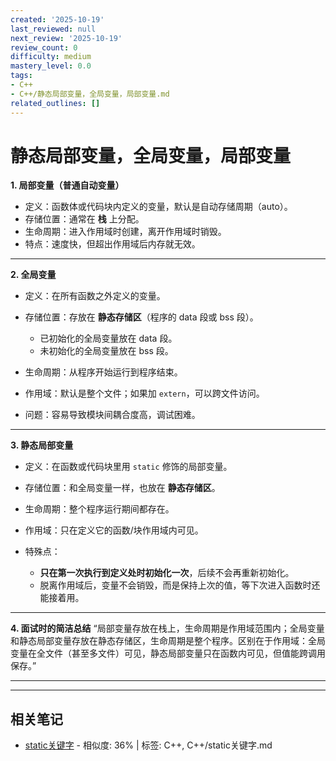 ```yaml
---
created: '2025-10-19'
last_reviewed: null
next_review: '2025-10-19'
review_count: 0
difficulty: medium
mastery_level: 0.0
tags:
- C++
- C++/静态局部变量，全局变量，局部变量.md
related_outlines: []
---
```

# 静态局部变量，全局变量，局部变量

**1. 局部变量（普通自动变量）**

* 定义：函数体或代码块内定义的变量，默认是自动存储周期（auto）。
* 存储位置：通常在 **栈** 上分配。
* 生命周期：进入作用域时创建，离开作用域时销毁。
* 特点：速度快，但超出作用域后内存就无效。

---

**2. 全局变量**

* 定义：在所有函数之外定义的变量。
* 存储位置：存放在 **静态存储区**（程序的 data 段或 bss 段）。

  * 已初始化的全局变量放在 data 段。
  * 未初始化的全局变量放在 bss 段。
* 生命周期：从程序开始运行到程序结束。
* 作用域：默认是整个文件；如果加 `extern`，可以跨文件访问。
* 问题：容易导致模块间耦合度高，调试困难。

---

**3. 静态局部变量**

* 定义：在函数或代码块里用 `static` 修饰的局部变量。
* 存储位置：和全局变量一样，也放在 **静态存储区**。
* 生命周期：整个程序运行期间都存在。
* 作用域：只在定义它的函数/块作用域内可见。
* 特殊点：

  * **只在第一次执行到定义处时初始化一次**，后续不会再重新初始化。
  * 脱离作用域后，变量不会销毁，而是保持上次的值，等下次进入函数时还能接着用。

---

**4. 面试时的简洁总结**
“局部变量存放在栈上，生命周期是作用域范围内；全局变量和静态局部变量存放在静态存储区，生命周期是整个程序。区别在于作用域：全局变量在全文件（甚至多文件）可见，静态局部变量只在函数内可见，但值能跨调用保存。”

---

---

## 相关笔记
<!-- 自动生成 -->

- [static关键字](notes/C++/static关键字.md) - 相似度: 36% | 标签: C++, C++/static关键字.md

